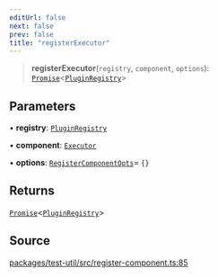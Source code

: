 ```yaml
---
editUrl: false
next: false
prev: false
title: "registerExecutor"
---
```


> **registerExecutor**(`registry`, `component`, `options`): [`Promise`]( https://developer.mozilla.org/docs/Web/JavaScript/Reference/Global_Objects/Promise )\<[`PluginRegistry`](/api/midnight-smoker/midnight-smoker/classes/pluginregistry/)\>

## Parameters

• **registry**: [`PluginRegistry`](/api/midnight-smoker/midnight-smoker/classes/pluginregistry/)

• **component**: [`Executor`](/api/midnight-smoker/midnight-smoker/executor/type-aliases/executor/)

• **options**: [`RegisterComponentOpts`](/api/midnight-smoker/test-util/index/interfaces/registercomponentopts/)= `{}`

## Returns

[`Promise`]( https://developer.mozilla.org/docs/Web/JavaScript/Reference/Global_Objects/Promise )\<[`PluginRegistry`](/api/midnight-smoker/midnight-smoker/classes/pluginregistry/)\>

## Source

[packages/test-util/src/register-component.ts:85](https://github.com/boneskull/midnight-smoker/blob/417858b/packages/test-util/src/register-component.ts#L85)
